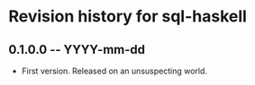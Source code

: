 # Revision history for sql-haskell

## 0.1.0.0 -- YYYY-mm-dd

* First version. Released on an unsuspecting world.
